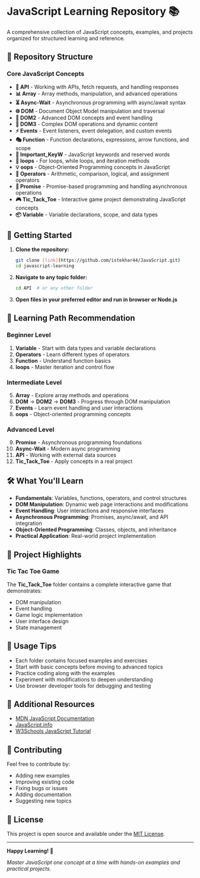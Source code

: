 # JavaScript Learning Repository 📚

A comprehensive collection of JavaScript concepts, examples, and projects organized for structured learning and reference.

## 📁 Repository Structure

### Core JavaScript Concepts

- **🔧 API** - Working with APIs, fetch requests, and handling responses
- **📊 Array** - Array methods, manipulation, and advanced operations
- **⏳ Async-Wait** - Asynchronous programming with async/await syntax
- **🌐 DOM** - Document Object Model manipulation and traversal
- **🎯 DOM2** - Advanced DOM concepts and event handling
- **🔄 DOM3** - Complex DOM operations and dynamic content
- **⚡ Events** - Event listeners, event delegation, and custom events
- **🎭 Function** - Function declarations, expressions, arrow functions, and scope
- **🔑 Important_KeyW** - JavaScript keywords and reserved words
- **🔄 loops** - For loops, while loops, and iteration methods
- **💡 oops** - Object-Oriented Programming concepts in JavaScript
- **🧮 Operators** - Arithmetic, comparison, logical, and assignment operators
- **🤝 Promise** - Promise-based programming and handling asynchronous operations
- **🎮 Tic_Tack_Toe** - Interactive game project demonstrating JavaScript concepts
- **📦 Variable** - Variable declarations, scope, and data types

## 🚀 Getting Started

1. **Clone the repository:**
   ```bash
   git clone [link](https://github.com/istekhar44/JavaScript.git)
   cd javascript-learning
   ```

2. **Navigate to any topic folder:**
   ```bash
   cd API  # or any other folder
   ```

3. **Open files in your preferred editor and run in browser or Node.js**

## 📖 Learning Path Recommendation

### Beginner Level
1. **Variable** - Start with data types and variable declarations
2. **Operators** - Learn different types of operators
3. **Function** - Understand function basics
4. **loops** - Master iteration and control flow

### Intermediate Level
5. **Array** - Explore array methods and operations
6. **DOM** → **DOM2** → **DOM3** - Progress through DOM manipulation
7. **Events** - Learn event handling and user interactions
8. **oops** - Object-oriented programming concepts

### Advanced Level
9. **Promise** - Asynchronous programming foundations
10. **Async-Wait** - Modern async programming
11. **API** - Working with external data sources
12. **Tic_Tack_Toe** - Apply concepts in a real project

## 🛠️ What You'll Learn

- **Fundamentals**: Variables, functions, operators, and control structures
- **DOM Manipulation**: Dynamic web page interactions and modifications
- **Event Handling**: User interactions and responsive interfaces
- **Asynchronous Programming**: Promises, async/await, and API integration
- **Object-Oriented Programming**: Classes, objects, and inheritance
- **Practical Application**: Real-world project implementation

## 🎯 Project Highlights

### Tic Tac Toe Game
The **Tic_Tack_Toe** folder contains a complete interactive game that demonstrates:
- DOM manipulation
- Event handling
- Game logic implementation
- User interface design
- State management

## 📝 Usage Tips

- Each folder contains focused examples and exercises
- Start with basic concepts before moving to advanced topics
- Practice coding along with the examples
- Experiment with modifications to deepen understanding
- Use browser developer tools for debugging and testing

## 🔗 Additional Resources

- [MDN JavaScript Documentation](https://developer.mozilla.org/en-US/docs/Web/JavaScript)
- [JavaScript.info](https://javascript.info/)
- [W3Schools JavaScript Tutorial](https://www.w3schools.com/js/)

## 🤝 Contributing

Feel free to contribute by:
- Adding new examples
- Improving existing code
- Fixing bugs or issues
- Adding documentation
- Suggesting new topics

## 📄 License

This project is open source and available under the [MIT License](LICENSE).

---

**Happy Learning! 🎉**

*Master JavaScript one concept at a time with hands-on examples and practical projects.*
